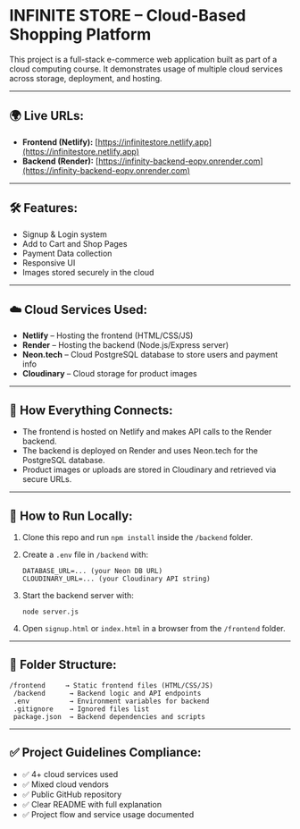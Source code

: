 # INFINITE STORE – Cloud-Based Shopping Platform

This project is a full-stack e-commerce web application built as part of a cloud computing course. It demonstrates usage of multiple cloud services across storage, deployment, and hosting.

---

## 🌍 Live URLs:

* **Frontend (Netlify):** [https://infinitestore.netlify.app](https://infinitestore.netlify.app)
* **Backend (Render):** [https://infinity-backend-eopv.onrender.com](https://infinity-backend-eopv.onrender.com)

---

## 🛠️ Features:

* Signup & Login system
* Add to Cart and Shop Pages
* Payment Data collection
* Responsive UI
* Images stored securely in the cloud

---

## ☁️ Cloud Services Used:

* **Netlify** – Hosting the frontend (HTML/CSS/JS)
* **Render** – Hosting the backend (Node.js/Express server)
* **Neon.tech** – Cloud PostgreSQL database to store users and payment info
* **Cloudinary** – Cloud storage for product images

---

## 🧠 How Everything Connects:

* The frontend is hosted on Netlify and makes API calls to the Render backend.
* The backend is deployed on Render and uses Neon.tech for the PostgreSQL database.
* Product images or uploads are stored in Cloudinary and retrieved via secure URLs.

---

## 📝 How to Run Locally:

1. Clone this repo and run `npm install` inside the `/backend` folder.
2. Create a `.env` file in `/backend` with:

   ```
   DATABASE_URL=... (your Neon DB URL)  
   CLOUDINARY_URL=... (your Cloudinary API string)
   ```
3. Start the backend server with:

   ```
   node server.js
   ```
4. Open `signup.html` or `index.html` in a browser from the `/frontend` folder.

---

## 📁 Folder Structure:

```
/frontend     → Static frontend files (HTML/CSS/JS)
 /backend      → Backend logic and API endpoints
 .env          → Environment variables for backend
 .gitignore    → Ignored files list
 package.json  → Backend dependencies and scripts
```

---

## ✅ Project Guidelines Compliance:

* ✅ 4+ cloud services used
* ✅ Mixed cloud vendors
* ✅ Public GitHub repository
* ✅ Clear README with full explanation
* ✅ Project flow and service usage documented
